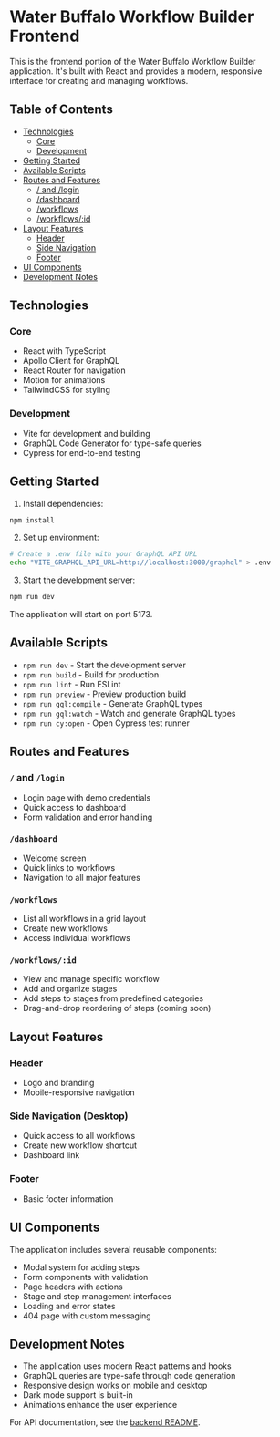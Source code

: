 # Water Buffalo Workflow Builder Frontend

This is the frontend portion of the Water Buffalo Workflow Builder application. It's built with React and provides a modern, responsive interface for creating and managing workflows.

## Table of Contents
- [Technologies](#technologies)
  - [Core](#core)
  - [Development](#development)
- [Getting Started](#getting-started)
- [Available Scripts](#available-scripts)
- [Routes and Features](#routes-and-features)
  - [/ and /login](#-and-login)
  - [/dashboard](#dashboard)
  - [/workflows](#workflows)
  - [/workflows/:id](#workflowsid)
- [Layout Features](#layout-features)
  - [Header](#header)
  - [Side Navigation](#side-navigation-desktop)
  - [Footer](#footer)
- [UI Components](#ui-components)
- [Development Notes](#development-notes)

## Technologies

### Core
- React with TypeScript
- Apollo Client for GraphQL
- React Router for navigation
- Motion for animations
- TailwindCSS for styling

### Development
- Vite for development and building
- GraphQL Code Generator for type-safe queries
- Cypress for end-to-end testing

## Getting Started

1. Install dependencies:
```bash
npm install
```

2. Set up environment:
```bash
# Create a .env file with your GraphQL API URL
echo "VITE_GRAPHQL_API_URL=http://localhost:3000/graphql" > .env
```

3. Start the development server:
```bash
npm run dev
```

The application will start on port 5173.

## Available Scripts

- `npm run dev` - Start the development server
- `npm run build` - Build for production
- `npm run lint` - Run ESLint
- `npm run preview` - Preview production build
- `npm run gql:compile` - Generate GraphQL types
- `npm run gql:watch` - Watch and generate GraphQL types
- `npm run cy:open` - Open Cypress test runner

## Routes and Features

### `/` and `/login`
- Login page with demo credentials
- Quick access to dashboard
- Form validation and error handling

### `/dashboard`
- Welcome screen
- Quick links to workflows
- Navigation to all major features

### `/workflows`
- List all workflows in a grid layout
- Create new workflows
- Access individual workflows

### `/workflows/:id`
- View and manage specific workflow
- Add and organize stages
- Add steps to stages from predefined categories
- Drag-and-drop reordering of steps (coming soon)

## Layout Features

### Header
- Logo and branding
- Mobile-responsive navigation

### Side Navigation (Desktop)
- Quick access to all workflows
- Create new workflow shortcut
- Dashboard link

### Footer
- Basic footer information

## UI Components

The application includes several reusable components:
- Modal system for adding steps
- Form components with validation
- Page headers with actions
- Stage and step management interfaces
- Loading and error states
- 404 page with custom messaging

## Development Notes

- The application uses modern React patterns and hooks
- GraphQL queries are type-safe through code generation
- Responsive design works on mobile and desktop
- Dark mode support is built-in
- Animations enhance the user experience

For API documentation, see the [backend README](../api-wb/README.md).
